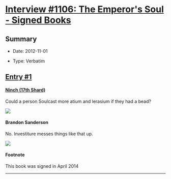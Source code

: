 # [Interview #1106: The Emperor's Soul - Signed Books](https://www.theoryland.com/intvmain.php?i=1106)

## Summary

- Date: 2012-11-01

- Type: Verbatim

## [Entry #1](https://www.theoryland.com/intvmain.php?i=1106#1)

#### [Ninch (17th Shard)](http://www.17thshard.com/forum/topic/7811-soulcast-some-god-metal/?p=130785)

Could a person Soulcast more atium and lerasium if they had a bead?

![](http://i102.photobucket.com/albums/m104/theninch/sandersonanswerbigger_zps1501bca5.jpg)

#### Brandon Sanderson

No. Investiture messes things like that up.

![](http://i102.photobucket.com/albums/m104/theninch/sandersonanswer_zps1e0737eb.jpg)

#### Footnote

This book was signed in April 2014


---


